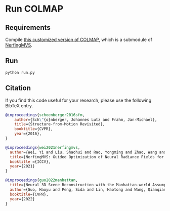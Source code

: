 # Run COLMAP

## Requirements

Compile [this customized version of COLMAP](https://github.com/B1ueber2y/colmap/tree/c84269d693246d8294307cc32f851813f18b6a2d), which is a submodule of [NerfingMVS](https://github.com/weiyithu/NerfingMVS).

## Run

```shell
python run.py
```

## Citation

If you find this code useful for your research, please use the following BibTeX entry.

```bibtex
@inproceedings{schoenberger2016sfm,
    author={Sch\"{o}nberger, Johannes Lutz and Frahm, Jan-Michael},
    title={Structure-from-Motion Revisited},
    booktitle={CVPR},
    year={2016},
}

@inproceedings{wei2021nerfingmvs,
  author={Wei, Yi and Liu, Shaohui and Rao, Yongming and Zhao, Wang and Lu, Jiwen and Zhou, Jie},
  title={NerfingMVS: Guided Optimization of Neural Radiance Fields for Indoor Multi-view Stereo},
  booktitle ={ICCV},
  year={2021}
}

@inproceedings{guo2022manhattan,
  title={Neural 3D Scene Reconstruction with the Manhattan-world Assumption},
  author={Guo, Haoyu and Peng, Sida and Lin, Haotong and Wang, Qianqian and Zhang, Guofeng and Bao, Hujun and Zhou, Xiaowei},
  booktitle={CVPR},
  year={2022}
}
```